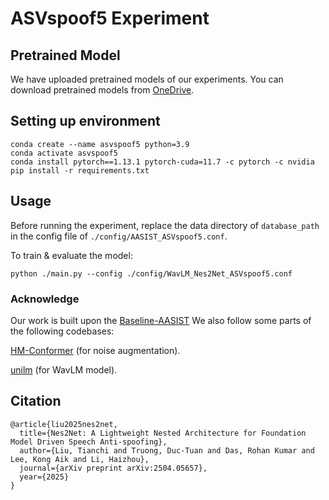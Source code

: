 # ASVspoof5 Experiment

## Pretrained Model
We have uploaded pretrained models of our experiments. You can download pretrained models from [OneDrive](https://entuedu-my.sharepoint.com/:u:/g/personal/truongdu001_e_ntu_edu_sg/EaBasBsecRpErWEVzXdht7cBiWWYFuLTeXt11ABbHX9yBg?e=vxVOOI). 

## Setting up environment
```
conda create --name asvspoof5 python=3.9
conda activate asvspoof5
conda install pytorch==1.13.1 pytorch-cuda=11.7 -c pytorch -c nvidia
pip install -r requirements.txt
```

## Usage
Before running the experiment, replace the data directory of `database_path` in the config file of `./config/AASIST_ASVspoof5.conf`.

To train & evaluate the model:
```
python ./main.py --config ./config/WavLM_Nes2Net_ASVspoof5.conf
```
### Acknowledge
Our work is built upon the [Baseline-AASIST](https://github.com/asvspoof-challenge/asvspoof5/tree/main/Baseline-AASIST) We also follow some parts of the following codebases:

[HM-Conformer](https://github.com/talkingnow/HM-Conformer/tree/main) (for noise augmentation).

[unilm](https://github.com/microsoft/unilm) (for WavLM model).

## Citation
```
@article{liu2025nes2net,
  title={Nes2Net: A Lightweight Nested Architecture for Foundation Model Driven Speech Anti-spoofing},
  author={Liu, Tianchi and Truong, Duc-Tuan and Das, Rohan Kumar and Lee, Kong Aik and Li, Haizhou},
  journal={arXiv preprint arXiv:2504.05657},
  year={2025}
}
```
